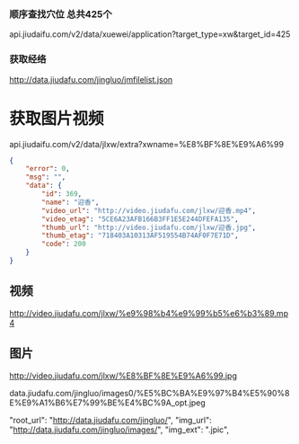 ### 顺序查找穴位 总共425个

api.jiudaifu.com/v2/data/xuewei/application?target_type=xw&target_id=425

###  获取经络
http://data.jiudafu.com/jingluo/jmfilelist.json

# 获取图片视频
api.jiudaifu.com/v2/data/jlxw/extra?xwname=%E8%BF%8E%E9%A6%99

```json
{
    "error": 0,
    "msg": "",
    "data": {
        "id": 369,
        "name": "迎香",
        "video_url": "http://video.jiudafu.com/jlxw/迎香.mp4",
        "video_etag": "5CE6A23AFB166B3FF1E5E244DFEFA135",
        "thumb_url": "http://video.jiudafu.com/jlxw/迎香.jpg",
        "thumb_etag": "718403A10313AF519554B74AF0F7E71D",
        "code": 200
    }
}
```

## 视频
http://video.jiudafu.com/jlxw/%e9%98%b4%e9%99%b5%e6%b3%89.mp4

## 图片
http://video.jiudafu.com/jlxw/%E8%BF%8E%E9%A6%99.jpg


data.jiudafu.com/jingluo/images0/%E5%BC%BA%E9%97%B4%E5%90%8E%E9%A1%B6%E7%99%BE%E4%BC%9A_opt.jpeg


  "root_url": "http://data.jiudafu.com/jingluo/",
  "img_url": "http://data.jiudafu.com/jingluo/images/",
  "img_ext": ".jpic",
